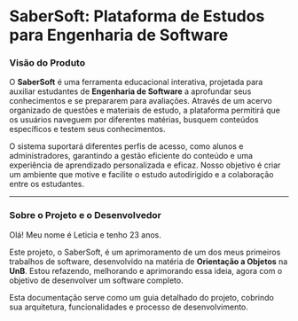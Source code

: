 # SaberSoft: Plataforma de Estudos para Engenharia de Software

### Visão do Produto

O **SaberSoft** é uma ferramenta educacional interativa, projetada para auxiliar estudantes de **Engenharia de Software** a aprofundar seus conhecimentos e se prepararem para avaliações. Através de um acervo organizado de questões e materiais de estudo, a plataforma permitirá que os usuários naveguem por diferentes matérias, busquem conteúdos específicos e testem seus conhecimentos.

O sistema suportará diferentes perfis de acesso, como alunos e administradores, garantindo a gestão eficiente do conteúdo e uma experiência de aprendizado personalizada e eficaz. Nosso objetivo é criar um ambiente que motive e facilite o estudo autodirigido e a colaboração entre os estudantes.

---

### Sobre o Projeto e o Desenvolvedor

Olá! Meu nome é Leticia e tenho 23 anos.

Este projeto, o SaberSoft, é um aprimoramento de um dos meus primeiros trabalhos de software, desenvolvido na matéria de **Orientação a Objetos** na **UnB**. Estou refazendo, melhorando e aprimorando essa ideia, agora com o objetivo de desenvolver um software completo.

Esta documentação serve como um guia detalhado do projeto, cobrindo sua arquitetura, funcionalidades e processo de desenvolvimento.


